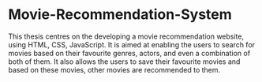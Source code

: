 ﻿# Movie-Recommendation-System
 This thesis centres on the developing a movie recommendation website, using HTML, CSS, JavaScript. It is aimed at enabling the users to search for movies based on their favourite genres, actors, and even a combination of both of them. It also allows the users to save their favourite movies and based on these movies, other movies are recommended to them.
